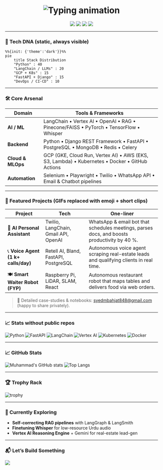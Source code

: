 <!-- ======  Syed Muhammad Bahjat  ====== -->
<h1 align="center">
  <!-- wider canvas + longer duration so every letter finishes -->
  <img src="https://readme-typing-svg.demolab.com?font=Fira+Code&weight=600&size=28&duration=4000&pause=300&color=00D1FF&center=true&vCenter=true&repeat=true&width=500&lines=Hi%2C+I'm+Syed+Muhammad+Bahjat;AI%2FML+Engineer+%7C+Backend+Lead;LangChain%20%7C%20Vertex%20AI%20%7C%20K8s;Building+Production-Ready+RAG" alt="Typing animation"/>
</h1>

<p align="center">
  <a href="https://www.linkedin.com/in/muhammadbahjat/"><img src="https://img.shields.io/badge/-LinkedIn-0077B5?style=flat&logo=linkedin&logoColor=white"/></a>
  <a href="https://github.com/SyedBahjat"><img src="https://img.shields.io/badge/-GitHub-181717?style=flat&logo=github&logoColor=white"/></a>
  <a href="mailto:syedmbahjat848@gmail.com"><img src="https://img.shields.io/badge/-Gmail-EA4335?style=flat&logo=gmail&logoColor=white"/></a>
  <a href="https://wa.me/923354615591"><img src="https://img.shields.io/badge/-WhatsApp-25D366?style=flat&logo=whatsapp&logoColor=white"/></a>
</p>

---

### 🔬 Tech DNA (static, always visible)

```mermaid
%%{init: {'theme':'dark'}}%%
pie
    title Stack Distribution
    "Python" : 40
    "LangChain / LLMs" : 20
    "GCP + K8s" : 15
    "FastAPI + Django" : 15
    "DevOps / CI-CD" : 10
```

---

### 🛠️ Core Arsenal

| **Domain**        | **Tools & Frameworks** |
|-------------------|------------------------|
| **AI / ML**       | LangChain • Vertex AI • OpenAI • RAG • Pinecone/FAISS • PyTorch • TensorFlow • Whisper |
| **Backend**       | Python • Django REST Framework • FastAPI • PostgreSQL • MongoDB • Redis • Celery |
| **Cloud & MLOps** | GCP (GKE, Cloud Run, Vertex AI) • AWS (EKS, S3, Lambda) • Kubernetes • Docker • GitHub Actions |
| **Automation**    | Selenium • Playwright • Twilio • WhatsApp API • Email & Chatbot pipelines |

---

### 🚀 Featured Projects (GIFs replaced with emoji + short clips)

| Project | Tech | One-liner |
|---------|------|-----------|
| 🤖 **AI Personal Assistant** | Twilio, LangChain, Gmail API, OpenAI | WhatsApp & email bot that schedules meetings, parses docs, and boosts productivity by 40 %. |
| 📞 **Voice Agent (1 k+ calls/day)** | Retell AI, Bland, FastAPI, PostgreSQL | Autonomous voice agent scraping real-estate leads and qualifying clients in real time. |
| 🍽️ **Smart Waiter Robot (FYP)** | Raspberry Pi, LiDAR, SLAM, React | Autonomous restaurant robot that maps tables and delivers food via web orders. |

> 📄 Detailed case-studies & notebooks: [syedmbahjat848@gmail.com](mailto:syedmbahjat848@gmail.com) (happy to share privately).

---

### 📈 Stats without public repos

<!-- compact skill icons instead of repo cards -->
![Python](https://img.shields.io/badge/-Python-3776AB?style=flat&logo=python&logoColor=white)
![FastAPI](https://img.shields.io/badge/-FastAPI-009688?style=flat&logo=fastapi&logoColor=white)
![LangChain](https://img.shields.io/badge/-LangChain-1C1C1C?style=flat&logo=langchain&logoColor=white)
![Vertex AI](https://img.shields.io/badge/-Vertex%20AI-4285F4?style=flat&logo=google-cloud&logoColor=white)
![Kubernetes](https://img.shields.io/badge/-Kubernetes-326CE5?style=flat&logo=kubernetes&logoColor=white)
![Docker](https://img.shields.io/badge/-Docker-2496ED?style=flat&logo=docker&logoColor=white)

---

### 📈 GitHub Stats
![Muhammad's GitHub stats](https://github-readme-stats.vercel.app/api?username=MuhammadBahjat&show_icons=true&theme=radical&count_private=true)
![Top Langs](https://github-readme-stats.vercel.app/api/top-langs/?username=MuhammadBahjat&layout=compact&theme=radical)

---

### 🏆 Trophy Rack
![trophy](https://github-profile-trophy.vercel.app/?username=MuhammadBahjat&theme=dracula&no-frame=true)

---

### 🎯 Currently Exploring
* **Self-correcting RAG pipelines** with LangGraph & LangSmith
* **Finetuning Whisper** for low-resource Urdu audio
* **Vertex AI Reasoning Engine** + Gemini for real-estate lead-gen

---

### 📬 Let’s Build Something
<a href="mailto:syedmbahjat848@gmail.com"><img src="https://img.shields.io/badge/📩-Hire%20Me-EA4335?style=for-the-badge&logo=gmail&logoColor=white"/></a>

